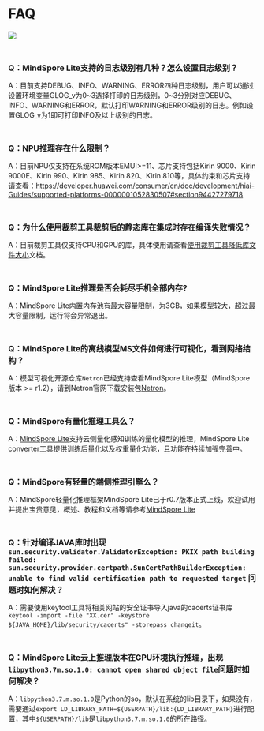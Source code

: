 # FAQ

<a href="https://gitee.com/mindspore/docs/blob/r2.0/docs/lite/faq/source_zh_cn/faq.md" target="_blank"><img src="https://mindspore-website.obs.cn-north-4.myhuaweicloud.com/website-images/r2.0/resource/_static/logo_source.png"></a>

<br/>

<font size=3>**Q：MindSpore Lite支持的日志级别有几种？怎么设置日志级别？**</font>

A：目前支持DEBUG、INFO、WARNING、ERROR四种日志级别，用户可以通过设置环境变量GLOG_v为0~3选择打印的日志级别，0~3分别对应DEBUG、INFO、WARNING和ERROR，默认打印WARNING和ERROR级别的日志。例如设置GLOG_v为1即可打印INFO及以上级别的日志。

<br/>

<font size=3>**Q：NPU推理存在什么限制？**</font>

A：目前NPU仅支持在系统ROM版本EMUI>=11、芯片支持包括Kirin 9000、Kirin 9000E、Kirin 990、Kirin 985、Kirin 820、Kirin 810等，具体约束和芯片支持请查看：<https://developer.huawei.com/consumer/cn/doc/development/hiai-Guides/supported-platforms-0000001052830507#section94427279718>

<br/>

<font size=3>**Q：为什么使用裁剪工具裁剪后的静态库在集成时存在编译失败情况？**</font>

A：目前裁剪工具仅支持CPU和GPU的库，具体使用请查看[使用裁剪工具降低库文件大小](https://www.mindspore.cn/lite/docs/zh-CN/r2.0/use/cropper_tool.html)文档。

<br/>

<font size=3>**Q：MindSpore Lite推理是否会耗尽手机全部内存?**</font>

A：MindSpore Lite内置内存池有最大容量限制，为3GB，如果模型较大，超过最大容量限制，运行将会异常退出。

<br/>

<font size=3>**Q：MindSpore Lite的离线模型MS文件如何进行可视化，看到网络结构？**</font>

A：模型可视化开源仓库`Netron`已经支持查看MindSpore Lite模型（MindSpore版本 >= r1.2），请到Netron官网下载安装包[Netron](https://github.com/lutzroeder/netron)。

<br/>

<font size=3>**Q：MindSpore有量化推理工具么？**</font>

A：[MindSpore Lite](https://www.mindspore.cn/lite)支持云侧量化感知训练的量化模型的推理，MindSpore Lite converter工具提供训练后量化以及权重量化功能，且功能在持续加强完善中。

<br/>

<font size=3>**Q：MindSpore有轻量的端侧推理引擎么？**</font>

A：MindSpore轻量化推理框架MindSpore Lite已于r0.7版本正式上线，欢迎试用并提出宝贵意见，概述、教程和文档等请参考[MindSpore Lite](https://www.mindspore.cn/lite)

<br/>

<font size=3>**Q：针对编译JAVA库时出现 `sun.security.validator.ValidatorException: PKIX path building failed: sun.security.provider.certpath.SunCertPathBuilderException: unable to find valid certification path to requested target` 问题时如何解决？**</font>

A：需要使用keytool工具将相关网站的安全证书导入java的cacerts证书库 `keytool -import -file "XX.cer" -keystore ${JAVA_HOME}/lib/security/cacerts" -storepass changeit`。

<br/>

<font size=3>**Q：MindSpore Lite云上推理版本在GPU环境执行推理，出现`libpython3.7m.so.1.0: cannot open shared object file`问题时如何解决？**</font>

A：`libpython3.7.m.so.1.0`是Python的so，默认在系统的lib目录下，如果没有，需要通过`export LD_LIBRARY_PATH=${USERPATH}/lib:{LD_LIBRARY_PATH}`进行配置，其中`${USERPATH}/lib`是`libpython3.7.m.so.1.0`的所在路径。
<br/>
